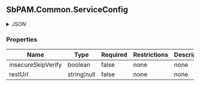 
<h2 id="tocS_SbPAM.Common.ServiceConfig">SbPAM.Common.ServiceConfig</h2>

<a id="schemasbpam.common.serviceconfig"></a>
<a id="schema_SbPAM.Common.ServiceConfig"></a>
<a id="tocSsbpam.common.serviceconfig"></a>
<a id="tocssbpam.common.serviceconfig"></a>

<details><summary>JSON</summary>


```json
{
  "insecureSkipVerify": true,
  "restUrl": "string"
}

```


</details>

### Properties

|Name|Type|Required|Restrictions|Description|
|---|---|---|---|---|
|insecureSkipVerify|boolean|false|none|none|
|restUrl|string¦null|false|none|none|


